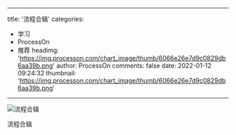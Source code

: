 
---
title: '流程合辑'
categories: 
 - 学习
 - ProcessOn
 - 推荐
headimg: 'https://img.processon.com/chart_image/thumb/6066e26e7d9c0829db6aa39b.png'
author: ProcessOn
comments: false
date: 2022-01-12 09:24:32
thumbnail: 'https://img.processon.com/chart_image/thumb/6066e26e7d9c0829db6aa39b.png'
---

<div>   
<img class="thumb" alt="流程合辑" src="https://img.processon.com/chart_image/thumb/6066e26e7d9c0829db6aa39b.png" referrerpolicy="no-referrer">
<p>流程合辑</p>  
</div>
            